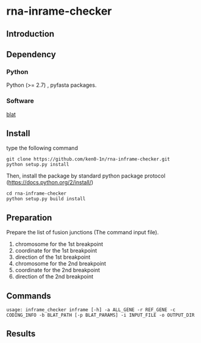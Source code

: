 # rna-inrame-checker 

## Introduction

## Dependency

### Python
Python (>= 2.7) , pyfasta packages.

### Software
[blat](https://genome.ucsc.edu/FAQ/FAQblat.html)

## Install

type the following command
```
git clone https://github.com/ken0-1n/rna-inframe-checker.git
python setup.py install
```

Then, install the package by standard python package protocol (https://docs.python.org/2/install/)
```
cd rna-inframe-checker
python setup.py build install
```

## Preparation

Prepare the list of fusion junctions (The command input file).
1. chromosome for the 1st breakpoint
1. coordinate for the 1st breakpoint
1. direction of the 1st breakpoint
1. chromosome for the 2nd breakpoint
1. coordinate for the 2nd breakpoint
1. direction of the 2nd breakpoint

## Commands

```
usage: inframe_checker inframe [-h] -a ALL_GENE -r REF_GENE -c CODING_INFO -b BLAT_PATH [-p BLAT_PARAMS] -i INPUT_FILE -o OUTPUT_DIR
```


## Results
